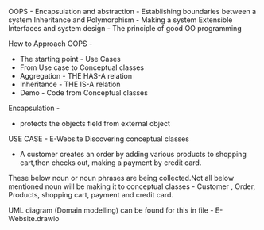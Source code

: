 OOPS - 
  Encapsulation and abstraction
     - Establishing boundaries between a system
  Inheritance and Polymorphism
     - Making a system Extensible
  Interfaces and system design 
     - The principle of good OO programming

How to Approach OOPS - 
   - The starting point - Use Cases
   - From Use case to Conceptual classes
   - Aggregation - THE HAS-A relation
   - Inheritance - THE IS-A relation
   - Demo - Code from Conceptual classes

Encapsulation - 
   - protects the objects field from external object


USE CASE - 
E-Website
Discovering conceptual classes 
   - A customer creates an order by adding various products to shopping cart,then checks out, making a payment by credit card. 

   These below noun or noun phrases are being collected.Not all below mentioned noun will be making it to conceptual classes - 
       Customer , Order, Products, shopping cart, payment and credit card.

   UML diagram (Domain modelling) can be found for this in file - E-Website.drawio
           
           